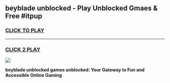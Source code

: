 
## beyblade unblocked - Play Unblocked Gmaes & Free #itpup
<h3>
<a href="https://news.freeplayer.one?title=beyblade_unblocked&ref=24F">CLICK TO PLAY</a></h3>
<hr>

<h3>
<a href="https://news.freeplayer.one?title=beyblade_unblocked&ref=24F">CLICK 2 PLAY</a>
  
</h3>

<a href="https://news.freeplayer.one?title=beyblade_unblocked&ref=24F/"><img src="https://clearcache.store/games.png"></a>


**beyblade unblocked games unblocked: Your Gateway to Fun and Accessible Online Gaming**
